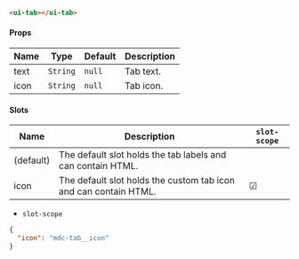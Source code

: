 ```html
<ui-tab></ui-tab>
```

#### Props

| Name | Type     | Default | Description |
| ---- | -------- | ------- | ----------- |
| text | `String` | `null`  | Tab text.   |
| icon | `String` | `null`  | Tab icon.   |

#### Slots

| Name      | Description                                                      | `slot-scope` |
| --------- | ---------------------------------------------------------------- | ------------ |
| (default) | The default slot holds the tab labels and can contain HTML.      |              |
| icon      | The default slot holds the custom tab icon and can contain HTML. | ☑            |

- `slot-scope`

```json
{
  "icon": "mdc-tab__icon"
}
```
